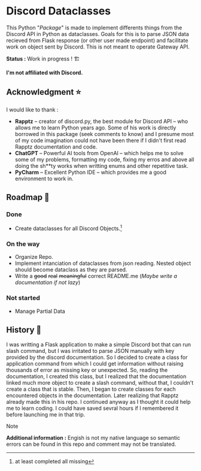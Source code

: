 # Discord Dataclasses

This Python "_Package_" is made to implement differents things from the Discord API in Python as dataclasses. Goals for
this is to parse JSON data recieved from Flask response (or other user made endpoint) and facilitate work on object sent
by Discord. This is not meant to operate Gateway API.

**Status :** Work in progress ! 🏗️

**I'm not affiliated with Discord.**

## Acknowledgment ⭐️

I would like to thank :

* **Rapptz** – creator of discord.py, the best module for Discord API – who allows me to learn Python years ago. Some of
  his
  work is directly borrowed in this package (seek comments to know) and I presume most of my code imagination could not
  have been there if I didn't first read Rapptz documentation and code.
* **ChatGPT** – Powerful AI tools from OpenAI – which helps me to solve some of my problems, formatting my code, fixing
  my erros and above all doing the sh**ty works when writting enums and other repetitive task.
* **PyCharm** – Excellent Python IDE – which provides me a good environment to work in.

## Roadmap 🎯

### Done

* Create dataclasses for all Discord Objects.[^1]

### On the way

* Organize Repo.
* Implement intanciation of dataclasses from json reading. Nested object should become dataclass as they are parsed.
* Write a ~~good~~ ~~real~~ ~~meaningful~~ correct README.me (_Maybe write a documentation if not lazy_)

### Not started

* Manage Partial Data

[^1]: at least completed all missing

## History 📖

I was writting a Flask application to make a simple Discord bot that can run slash command, but I was irritated to parse
JSON manually with key provided by the discord documentation. So I decided to create a class for application command
from which I could get information without raising thousands of error as missing key or unexpected. So, reading the
documentation, I created this class, but I realized that the documentation linked much more object to create a slash
command, without that, I couldn't create a class that is stable. Then, I began to create classes for each encountered
objects in the documentation. Later realizing that Rapptz already made this in his repo. I continued anyway as I thought
it could help me to learn coding. I could have saved sevral hours if I remembered it before launching me in that trip.

> [!NOTE]
> **Additional information :** Engish is not my native language so semantic errors can be found in this repo and comment may not be translated.

